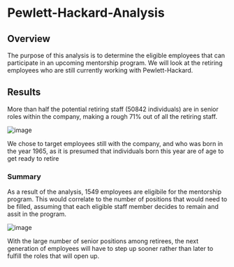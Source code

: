 # Pewlett-Hackard-Analysis
## Overview
The purpose of this analysis is to determine the eligible employees that can participate in an upcoming mentorship program. We will look at the retiring employees who are still currently working with Pewlett-Hackard.

## Results
More than half the potential retiring staff (50842 individuals) are in senior roles within the company, making a rough 71% out of all the retiring staff.

![image](https://user-images.githubusercontent.com/98003050/163312148-e0b08d5a-9282-4a65-8ace-9a26f9d3cfbc.png)


We chose to target employees still with the company, and who was born in the year 1965, as it is presumed that individuals born this year are of age to get ready to retire

### Summary
As a result of the analysis, 1549 employees are eligibile for the mentorship program. This would correlate to the number of positions that would need to be filled, assuming that each eligible staff member decides to remain and assit in the program.

![image](https://user-images.githubusercontent.com/98003050/163311177-6def8003-9f26-404e-9e5c-585897f0e9eb.png)

With the large number of senior positions among retirees, the next generation of employees will have to step up sooner rather than later to fulfill the roles that will open up.
